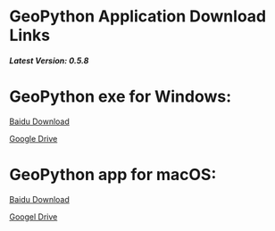 # GeoPython Application Download Links


##### Latest Version: 0.5.8

# GeoPython exe for Windows:
[Baidu Download](http://pan.baidu.com/s/1boMh0bd)

[Google Drive](https://drive.google.com/open?id=0B299gyAIgmpqVXpYZVhTMHBQeUk)




# GeoPython app for macOS:
[Baidu Download](http://pan.baidu.com/s/1jI1QA0I)

[Googel Drive](https://drive.google.com/open?id=0B299gyAIgmpqZzFlNHM2Q2JXOXc)